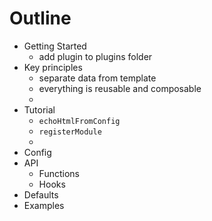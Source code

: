 # Outline

- Getting Started
  - add plugin to plugins folder
- Key principles
  - separate data from template
  - everything is reusable and composable
  - 
- Tutorial
  - `echoHtmlFromConfig`
  - `registerModule`
  -
- Config
- API
  - Functions
  - Hooks
- Defaults
- Examples
